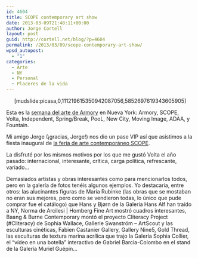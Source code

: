 ```yaml
---
id: 4604
title: SCOPE contemporary art show
date: 2013-03-09T21:48:11+00:00
author: Jorge Cortell
layout: post
guid: http://cortell.net/blog/?p=4604
permalink: /2013/03/09/scope-contemporary-art-show/
wpsd_autopost:
  - "1"
categories:
  - Arte
  - NY
  - Personal
  - Placeres de la vida
---
```

<p style="text-align: center">
  [mudslide:picasa,0,111219615350942087056,5852697619343605905]
</p>

Esta es la <a title="http://www.armoryartsweek.com/home/artfairs/" href="http://www.armoryartsweek.com/home/artfairs/" target="_blank">semana del arte de Armory</a> en Nueva York: Armory, SCOPE, Volta, Independent, Spring/Break, PooL, New City, Moving Image, ADAA, y Fountain.

Mi amigo Jorge (¡gracias, Jorge!) nos dio un pase VIP así que asistimos a la fiesta inaugural de <a title="http://scope-art.com/shows/new-york-2013/exhibitors/" href="http://scope-art.com/shows/new-york-2013/exhibitors/" target="_blank">la feria de arte contemporáneo SCOPE</a>.

La disfruté por los mismos motivos por los que me gustó Volta el año pasado: internacional, interesante, crítica, carga política, refrescante, variado&#8230; 

Demasiados artistas y obras interesantes como para mencionarlos todos, pero en la galería de fotos tenéis algunos ejemplos. Yo destacaría, entre otros: las alucinantes figuras de Maria Rubinke (las obras que se mostaban no eran sus mejores, pero como se vendieron todas, lo único que pude comprar fue el catálogo) que Hans y Bjørn de la Galería Hans Alf han traído a NY, Norma de Arcilesi | Homberg Fine Art mostró cuadros interesantes, Baang & Burne Contemporary montó el proyecto Cliteracy Project (#Cliteracy) de Sophia Wallace, Gallerie Swanström &#8211; ArtScout y las esculturas cinéticas, Fabien Castanier Gallery, Gallery Nine5, Gold Thread, las esculturas de textura marina acrílica que trajo la Galería Sophia Collier, el &#8220;vídeo en una botella&#8221; interactivo de Gabriel Barcia-Colombo en el stand de la Galería Muriel Guépin&#8230;